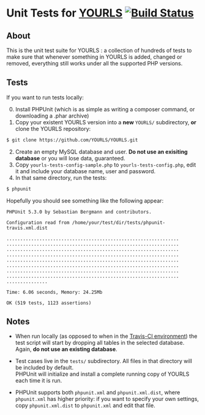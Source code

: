 Unit Tests for [YOURLS](https://github.com/YOURLS/YOURLS/) [![Build Status](https://api.travis-ci.org/YOURLS/YOURLS-unit-tests.png?branch=master)](https://travis-ci.org/YOURLS/YOURLS-unit-tests) 
=================


About
-----

This is the unit test suite for YOURLS : a collection of hundreds of tests to make sure that whenever something in YOURLS is added, changed or removed, everything still works under all the supported PHP versions.

Tests
-----------
If you want to run tests locally:

0. Install PHPUnit (which is as simple as writing a composer command, or downloading a .phar archive)
1. Copy your existent YOURLS version into a **new** `YOURLS/` subdirectory, **or** clone the YOURLS repository:  
```bash
$ git clone https://github.com/YOURLS/YOURLS.git
```
2. Create an empty MySQL database and user. **Do not use an exisiting database** or you will lose data, guaranteed.  
3. Copy `yourls-tests-config-sample.php` to `yourls-tests-config.php`, edit it and include your database name, user and password.  
4. In that same directory, run the tests:
```bash
$ phpunit
```

Hopefully you should see something like the following appear:

```
PHPUnit 5.3.0 by Sebastian Bergmann and contributors.

Configuration read from /home/your/test/dir/tests/phpunit-travis.xml.dist

...............................................................
...............................................................
...............................................................
...............................................................
...............................................................
...............................................................
...............................................................
...............................................................
...............

Time: 6.06 seconds, Memory: 24.25Mb

OK (519 tests, 1123 assertions)
```


Notes
-----
* When run locally (as opposed to when in the [Travis-CI environment](https://travis-ci.org/YOURLS/YOURLS)) the
test script will start by dropping all tables in the selected database. Again, **do not use an existing database**.

* Test cases live in the `tests/` subdirectory. All files in that directory will be included by default.  
PHPUnit will initialize and install a complete running copy of YOURLS each time it is run.

* PHPUnit supports both `phpunit.xml` and `phpunit.xml.dist`, where `phpunit.xml` has higher priority:
if you want to specify your own settings, copy `phpunit.xml.dist` to `phpunit.xml` and edit that file.
